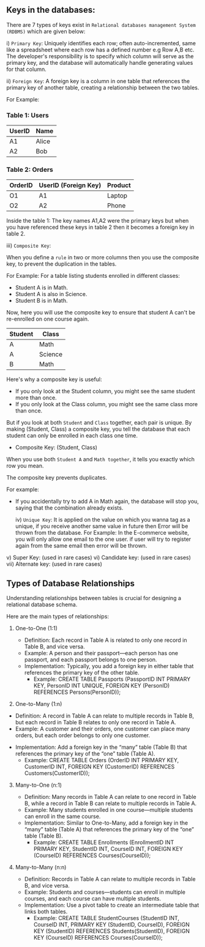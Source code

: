 ## Keys in the databases:

There are 7 types of keys exist in `Relational databases management System (RDBMS)` which are given below:

i) `Primary Key`: Uniquely identifies each row; often auto-incremented, same like a spreadsheet where each row has a defined number e.g Row A,B etc.
The developer's responsibility is to specify which column will serve as the primary key, and the database will automatically handle generating values for that column.

ii) `Foreign Key`: A foreign key is a column in one table that references the primary key of another table, creating a relationship between the two tables.

For Example:

### Table 1: Users

| UserID | Name  |
| ------ | ----- |
| A1     | Alice |
| A2     | Bob   |

### Table 2: Orders

| OrderID | UserID (Foreign Key) | Product |
| ------- | -------------------- | ------- |
| O1      | A1                   | Laptop  |
| O2      | A2                   | Phone   |

Inside the table 1: The key names A1,A2 were the primary keys but when you have referenced these keys in table 2 then it becomes a foreign key in table 2.

iii) `Composite Key`:

When you define a `rule` in two or more columns then you use the composite key, to prevent the duplication in the tables.

For Example:
For a table listing students enrolled in different classes:

- Student A is in Math.
- Student A is also in Science.
- Student B is in Math.

Now, here you will use the composite key to ensure that student A can't be re-enrolled on one course again.

| **Student** | **Class** |
| ----------- | --------- |
| A           | Math      |
| A           | Science   |
| B           | Math      |

Here's why a composite key is useful:

- If you only look at the Student column, you might see the same student more than once.
- If you only look at the Class column, you might see the same class more than once.

But if you look at both `Student` and `Class` together, each pair is unique. By making (Student, Class) a composite key, you tell the database that each student can only be enrolled in each class one time.

- Composite Key: (Student, Class)

When you use both `Student A` and `Math together`, it tells you exactly which row you mean.

The composite key prevents duplicates.

For example:

- If you accidentally try to add A in Math again, the database will stop you, saying that the combination already exists.

  iv) `Unique Key`: It is applied on the value on which you wanna tag as a unique, if you receive another same value in future then Error will be thrown from the database.
  For Example:
  In the E-commerce website, you will only allow one email to the one user. if user will try to register again from the same email then error will be thrown.

v) Super Key: (used in rare cases)
vi) Candidate key: (used in rare cases)
vii) Alternate key: (used in rare cases)

## Types of Database Relationships

Understanding relationships between tables is crucial for designing a relational database schema.

Here are the main types of relationships:

1. One-to-One (1:1)

   - Definition: Each record in Table A is related to only one record in Table B, and vice versa.

   * Example: A person and their passport—each person has one passport, and each passport belongs to one person.
   * Implementation: Typically, you add a foreign key in either table that references the primary key of the other table.
     - Example: CREATE TABLE Passports (PassportID INT PRIMARY KEY, PersonID INT UNIQUE, FOREIGN KEY (PersonID) REFERENCES Persons(PersonID));

2. One-to-Many (1:n)

- Definition: A record in Table A can relate to multiple records in Table B, but each record in Table B relates to only one record in Table A.
- Example: A customer and their orders, one customer can place many orders, but each order belongs to only one customer.

* Implementation: Add a foreign key in the “many” table (Table B) that references the primary key of the “one” table (Table A).
  - Example: CREATE TABLE Orders (OrderID INT PRIMARY KEY, CustomerID INT, FOREIGN KEY (CustomerID) REFERENCES Customers(CustomerID));

3. Many-to-One (n:1)

   - Definition: Many records in Table A can relate to one record in Table B, while a record in Table B can relate to multiple records in Table A.
   - Example: Many students enrolled in one course—multiple students can enroll in the same course.

   * Implementation: Similar to One-to-Many, add a foreign key in the “many” table (Table A) that references the primary key of the “one” table (Table B).
     - Example: CREATE TABLE Enrollments (EnrollmentID INT PRIMARY KEY, StudentID INT, CourseID INT, FOREIGN KEY (CourseID) REFERENCES Courses(CourseID));

4. Many-to-Many (n:n)
   - Definition: Records in Table A can relate to multiple records in Table B, and vice versa.
   - Example: Students and courses—students can enroll in multiple courses, and each course can have multiple students.
   - Implementation: Use a pivot table to create an intermediate table that links both tables.
     - Example: CREATE TABLE StudentCourses (StudentID INT, CourseID INT, PRIMARY KEY (StudentID, CourseID), FOREIGN KEY (StudentID) REFERENCES Students(StudentID), FOREIGN KEY (CourseID) REFERENCES Courses(CourseID));
